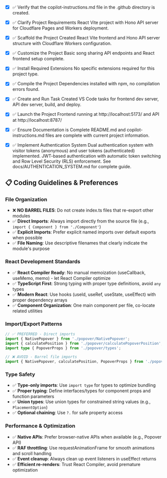 <!-- Use this file to provide workspace-specific custom instructions to Copilot. For more details, visit https://code.visualstudio.com/docs/copilot/copilot-customization#_use-a-githubcopilotinstructionsmd-file -->

- [x] ✅ Verify that the copilot-instructions.md file in the .github directory is created.

- [x] ✅ Clarify Project Requirements
      React Vite project with Hono API server for Cloudflare Pages and Workers deployment.

- [x] ✅ Scaffold the Project
      Created React Vite frontend and Hono API server structure with Cloudflare Workers configuration.

- [x] ✅ Customize the Project
      Basic song sharing API endpoints and React frontend setup complete.

- [x] ✅ Install Required Extensions
      No specific extensions required for this project type.

- [x] ✅ Compile the Project
      Dependencies installed with npm, no compilation errors found.

- [x] ✅ Create and Run Task
      Created VS Code tasks for frontend dev server, API dev server, build, and deploy.

- [x] ✅ Launch the Project
      Frontend running at http://localhost:5173/ and API at http://localhost:8787/

- [x] ✅ Ensure Documentation is Complete
      README.md and copilot-instructions.md files are complete with current project information.

- [x] ✅ Implement Authentication System
      Dual authentication system with visitor tokens (anonymous) and user tokens (authenticated) implemented.
      JWT-based authentication with automatic token switching and Row Level Security (RLS) enforcement.
      See docs/AUTHENTICATION_SYSTEM.md for complete guide.

## 📋 **Coding Guidelines & Preferences**

### **File Organization**

- ❌ **NO BARREL FILES**: Do not create index.ts files that re-export other modules
- ✅ **Direct Imports**: Always import directly from the source file (e.g., `import { Component } from './Component'`)
- ✅ **Explicit Imports**: Prefer explicit named imports over default exports when possible
- ✅ **File Naming**: Use descriptive filenames that clearly indicate the module's purpose

### **React Development Standards**

- ✅ **React Compiler Ready**: No manual memoization (useCallback, useMemo, memo) - let React Compiler optimize
- ✅ **TypeScript First**: Strong typing with proper type definitions, avoid `any` types
- ✅ **Modern React**: Use hooks (useId, useRef, useState, useEffect) with proper dependency arrays
- ✅ **Component Organization**: One main component per file, co-locate related utilities

### **Import/Export Patterns**

```typescript
// ✅ PREFERRED - Direct imports
import { NativePopover } from './popover/NativePopover';
import { calculatePosition } from './popover/calculatePopoverPosition';
import type { PopoverProps } from './popover/types';

// ❌ AVOID - Barrel file imports
import { NativePopover, calculatePosition, PopoverProps } from './popover';
```

### **Type Safety**

- ✅ **Type-only imports**: Use `import type` for types to optimize bundling
- ✅ **Proper typing**: Define interfaces/types for component props and function parameters
- ✅ **Union types**: Use union types for constrained string values (e.g., `PlacementOption`)
- ✅ **Optional chaining**: Use `?.` for safe property access

### **Performance & Optimization**

- ✅ **Native APIs**: Prefer browser-native APIs when available (e.g., Popover API)
- ✅ **RAF throttling**: Use requestAnimationFrame for smooth animations and scroll handling
- ✅ **Event cleanup**: Always clean up event listeners in useEffect returns
- ✅ **Efficient re-renders**: Trust React Compiler, avoid premature optimization
